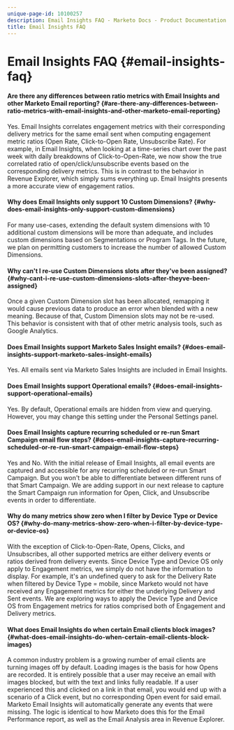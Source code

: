 ```yaml
---
unique-page-id: 10100257
description: Email Insights FAQ - Marketo Docs - Product Documentation
title: Email Insights FAQ
---
```


# Email Insights FAQ {#email-insights-faq}

#### Are there any differences between ratio metrics with Email Insights and other Marketo Email reporting? {#are-there-any-differences-between-ratio-metrics-with-email-insights-and-other-marketo-email-reporting}

Yes. Email Insights correlates engagement metrics with their corresponding delivery metrics for the same email sent when computing engagement metric ratios (Open Rate, Click-to-Open Rate, Unsubscribe Rate). For example, in Email Insights, when looking at a time-series chart over the past week with daily breakdowns of Click-to-Open-Rate, we now show the true correlated ratio of open/click/unsubscribe events based on the corresponding delivery metrics. This is in contrast to the behavior in Revenue Explorer, which simply sums everything up. Email Insights presents a more accurate view of engagement ratios.

#### Why does Email Insights only support 10 Custom Dimensions? {#why-does-email-insights-only-support-custom-dimensions}

For many use-cases, extending the default system dimensions with 10 additional custom dimensions will be more than adequate, and includes custom dimensions based on Segmentations or Program Tags. In the future, we plan on permitting customers to increase the number of allowed Custom Dimensions.

#### Why can't I re-use Custom Dimensions slots after they've been assigned? {#why-cant-i-re-use-custom-dimensions-slots-after-theyve-been-assigned}

Once a given Custom Dimension slot has been allocated, remapping it would cause previous data to produce an error when blended with a new meaning. Because of that, Custom Dimension slots may not be re-used. This behavior is consistent with that of other metric analysis tools, such as Google Analytics.

#### Does Email Insights support Marketo Sales Insight emails? {#does-email-insights-support-marketo-sales-insight-emails}

Yes. All emails sent via Marketo Sales Insights are included in Email Insights.

#### Does Email Insights support Operational emails? {#does-email-insights-support-operational-emails}

Yes. By default, Operational emails are hidden from view and querying. However, you may change this setting under the Personal Settings panel.

#### Does Email Insights capture recurring scheduled or re-run Smart Campaign email flow steps? {#does-email-insights-capture-recurring-scheduled-or-re-run-smart-campaign-email-flow-steps}

Yes and No. With the initial release of Email Insights, all email events are captured and accessible for any recurring scheduled or re-run Smart Campaign. But you won't be able to differentiate between different runs of that Smart Campaign. We are adding support in our next release to capture the Smart Campaign run information for Open, Click, and Unsubscribe events in order to differentiate.

#### Why do many metrics show zero when I filter by Device Type or Device OS? {#why-do-many-metrics-show-zero-when-i-filter-by-device-type-or-device-os}

With the exception of Click-to-Open-Rate, Opens, Clicks, and Unsubscribes, all other supported metrics are either delivery events or ratios derived from delivery events. Since Device Type and Device OS only apply to Engagement metrics, we simply do not have the information to display. For example, it's an undefined query to ask for the Delivery Rate when filtered by Device Type = mobile, since Marketo would not have received any Engagement metrics for either the underlying Delivery and Sent events. We are exploring ways to apply the Device Type and Device OS from Engagement metrics for ratios comprised both of Engagement and Delivery metrics.

#### What does Email Insights do when certain Email clients block images? {#what-does-email-insights-do-when-certain-email-clients-block-images}

A common industry problem is a growing number of email clients are turning images off by default. Loading images is the basis for how Opens are recorded. It is entirely possible that a user may receive an email with images blocked, but with the text and links fully readable. If a user experienced this and clicked on a link in that email, you would end up with a scenario of a Click event, but no corresponding Open event for said email. Marketo Email Insights will automatically generate any events that were missing. The logic is identical to how Marketo does this for the Email Performance report, as well as the Email Analysis area in Revenue Explorer.
